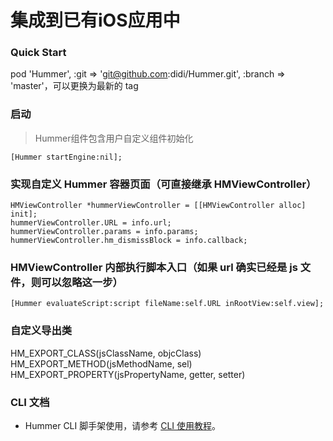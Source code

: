 集成到已有iOS应用中
===

###  Quick Start

pod 'Hummer', :git => 'git@github.com:didi/Hummer.git', :branch => 'master'，可以更换为最新的 tag

###  启动

> Hummer组件包含用户自定义组件初始化

```
[Hummer startEngine:nil];
```

### 实现自定义 Hummer 容器页面（可直接继承 HMViewController）

```
HMViewController *hummerViewController = [[HMViewController alloc] init];
hummerViewController.URL = info.url;
hummerViewController.params = info.params;
hummerViewController.hm_dismissBlock = info.callback;
```

### HMViewController 内部执行脚本入口（如果 url 确实已经是 js 文件，则可以忽略这一步）

```
[Hummer evaluateScript:script fileName:self.URL inRootView:self.view]; 
```

### 自定义导出类

HM_EXPORT_CLASS(jsClassName, objcClass)
HM_EXPORT_METHOD(jsMethodName, sel)
HM_EXPORT_PROPERTY(jsPropertyName, getter, setter)

### CLI 文档
- Hummer CLI 脚手架使用，请参考 [CLI 使用教程](https://hummer.didi.cn/doc#/zh-CN/cli_doc)。